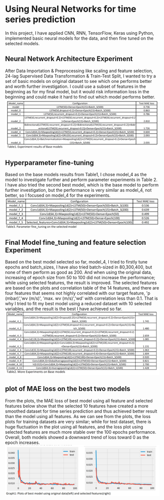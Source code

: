 # Using Neural Networks for time series prediction
In this project, I have applied CNN, RNN, TensorFlow, Keras using Python, implemented basic neural models for the data, and then fine tuned on the selected models.

## Neural Network Architecture Experiment
After Data Importation & Preprocessing like scaling and feature selection, 24-lag Supervised Data Transformation & Train-Test Split, I wanted to try a set of basic models on original dataset to see which one performs better and worth further investigation. I could use a subset of features in the beginning as for my final model, but it would risk information loss in the beginning and could make it hard to find out which model performs better.
![model exploration](https://github.com/cathyhuangli/Deep-Learning-Exploration-on-Weather-Data-Project/blob/master/Neural%20Network%20Models%20exploration.png)

## Hyperparameter fine-tuning
Based on the base models results from Table1, I chose model_4 as the model to investigate further and perform parameter experiments in Table 2. I have also tried the second best model, which is the base model to perform further investigation, but the performance is very similar as model_4, not better, so I focused on model_4 for the experiments.
![model tweaking phase 1](https://github.com/cathyhuangli/Deep-Learning-Exploration-on-Weather-Data-Project/blob/master/model%20tweaking%20phase%201.png)

## Final Model fine_tuning and feature selection Experiment
Based on the best model selected so far, model_4, I tried to firstly tune epochs and batch_sizes, I have also tried batch-sized in 80,300,400, but none of them perform as good as 200. And when using the original data, increasing of epoch size from 50 to 100 did not increase the performance; while using selected features, the result is improved. The selected features are based on the plots and correlation table of the 14 features, and there are four features that seems not highly correlated with our target feature, 'p (mbar)','wv (m/s)', 'max. wv (m/s)','wd' with correlation less than 0.1. That is why I tried to fit my best model using a reduced dataset with 10 selected variables, and the result is the best I have achieved so far.
![model tweaking phase 2](https://github.com/cathyhuangli/Deep-Learning-Exploration-on-Weather-Data-Project/blob/master/model%20tweaking%20phase%202.png)


## plot of MAE loss on the best two models
From the plots, the MAE loss of best model using all feature and selected features below
show that the selected 10 features have created a more smoothed dataset for time series
prediction and thus achieved better result than the model using all features. As we can see from
the plots, the loss plots for training datasets are very similar; while for test dataset, there is huge
fluctuation in the plot using all features, and the loss plot using selected features are much more
stable over the 100 epochs performance. Overall, both models showed a downward trend of loss
toward 0 as the epoch increases.
![plot of MAE loss](https://github.com/cathyhuangli/Deep-Learning-Exploration-on-Weather-Data-Project/blob/master/Plot%20of%20best%20two%20models.png)


